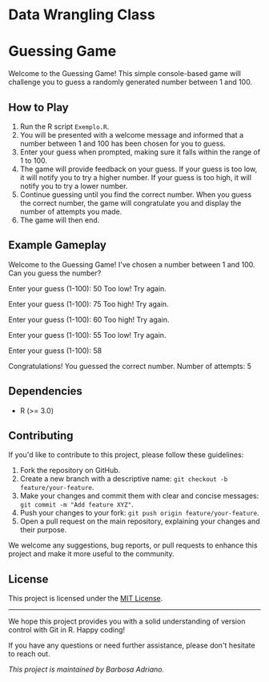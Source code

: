 Data Wrangling Class
====================
# Guessing Game

Welcome to the Guessing Game! This simple console-based game will challenge you to guess a randomly generated number between 1 and 100.

## How to Play

1. Run the R script `Exemplo.R`.
2. You will be presented with a welcome message and informed that a number between 1 and 100 has been chosen for you to guess.
3. Enter your guess when prompted, making sure it falls within the range of 1 to 100.
4. The game will provide feedback on your guess. If your guess is too low, it will notify you to try a higher number. If your guess is too high, it will notify you to try a lower number.
5. Continue guessing until you find the correct number. When you guess the correct number, the game will congratulate you and display the number of attempts you made.
6. The game will then end.

## Example Gameplay

Welcome to the Guessing Game!
I've chosen a number between 1 and 100.
Can you guess the number?

Enter your guess (1-100): 50
Too low! Try again.

Enter your guess (1-100): 75
Too high! Try again.

Enter your guess (1-100): 60
Too high! Try again.

Enter your guess (1-100): 55
Too low! Try again.

Enter your guess (1-100): 58

Congratulations! You guessed the correct number.
Number of attempts: 5



## Dependencies

- R (>= 3.0)

## Contributing

If you'd like to contribute to this project, please follow these guidelines:

1. Fork the repository on GitHub.
2. Create a new branch with a descriptive name: `git checkout -b feature/your-feature`.
3. Make your changes and commit them with clear and concise messages: `git commit -m "Add feature XYZ"`.
4. Push your changes to your fork: `git push origin feature/your-feature`.
5. Open a pull request on the main repository, explaining your changes and their purpose.

We welcome any suggestions, bug reports, or pull requests to enhance this project and make it more useful to the community.

## License

This project is licensed under the [MIT License](LICENSE).

---

We hope this project provides you with a solid understanding of version control with Git in R. Happy coding!

If you have any questions or need further assistance, please don't hesitate to reach out.

*This project is maintained by Barbosa Adriano.*
